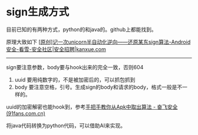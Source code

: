 # sign生成方式

目前已知的有两种方式，python的和java的。github上都能找到。

原理大致如下 [[原创\]记一次unicorn半自动化逆向——还原某东sign算法-Android安全-看雪-安全社区|安全招聘|kanxue.com](https://bbs.kanxue.com/thread-266377.htm)



---

sign要注意参数，body要与hook出来的完全一致，否则604

1. uuid 要用纯数字的，不是被加密后的，可以抓包抓到
2. body 要注意空格，引号。生成sign的body和请求的body，格式一般是不一样的。

uuid的加密解密也能hook到，参考[手把手教你从Apk中取出算法 - 奋飞安全 (91fans.com.cn)](http://91fans.com.cn/post/getcodeformapk/)

将java代码转换为python代码，可以借助AI来实现。